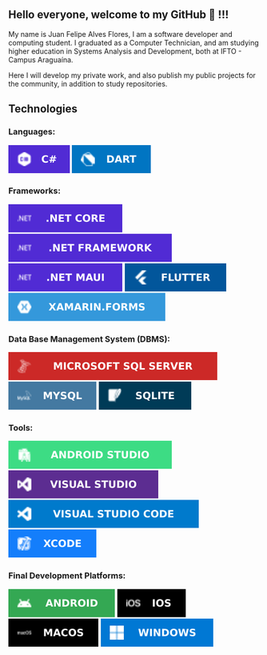 ## Hello everyone, welcome to my GitHub 👋 !!!

My name is Juan Felipe Alves Flores, I am a software developer and computing student. I graduated as a Computer Technician, and am studying higher education in Systems Analysis and Development, both at IFTO - Campus Araguaína.

Here I will develop my private work, and also publish my public projects for the community, in addition to study repositories.

## Technologies

### Languages:
![C#](https://github.com/vilaJJ/vilaJJ/blob/793211b475571ee006b3c227a2d6b52fa629f49d/README/Languages/csharp.svg)
![Dart](https://github.com/vilaJJ/vilaJJ/blob/095dc41ca998b6e350cbe4c125c096e45f85b1ba/README/Languages/dart.svg)

### Frameworks:
![.NET Core](https://github.com/vilaJJ/vilaJJ/blob/8ac4471c6d5207c18d004810836f5cd4cb6da836/README/Frameworks/dotnet_core.svg)
![.NET Framework](https://github.com/vilaJJ/vilaJJ/blob/8ac4471c6d5207c18d004810836f5cd4cb6da836/README/Frameworks/dotnet_framework.svg)
![.NET MAUI](https://github.com/vilaJJ/vilaJJ/blob/8ac4471c6d5207c18d004810836f5cd4cb6da836/README/Frameworks/dotnet_maui.svg)
![Flutter](https://github.com/vilaJJ/vilaJJ/blob/8ac4471c6d5207c18d004810836f5cd4cb6da836/README/Frameworks/flutter.svg)
![Xamarin.Forms](https://github.com/vilaJJ/vilaJJ/blob/8ac4471c6d5207c18d004810836f5cd4cb6da836/README/Frameworks/xamarin_forms.svg)

### Data Base Management System (DBMS):
![Microsoft SQL Server](https://github.com/vilaJJ/vilaJJ/blob/266b0c9458aad9739876a06a4c834a983542007b/README/DBMS/sql_server.svg)
![MySQL](https://github.com/vilaJJ/vilaJJ/blob/266b0c9458aad9739876a06a4c834a983542007b/README/DBMS/mysql.svg)
![SQLite](https://github.com/vilaJJ/vilaJJ/blob/266b0c9458aad9739876a06a4c834a983542007b/README/DBMS/sqlite.svg)

### Tools:
![Android Studio](https://github.com/vilaJJ/vilaJJ/blob/a817124f2785b7b3d6ba52cd66227d0ab0006a6e/README/Tools/android_studio.svg)
![Visual Studio](https://github.com/vilaJJ/vilaJJ/blob/a817124f2785b7b3d6ba52cd66227d0ab0006a6e/README/Tools/visual_studio.svg)
![Visual Studio Code](https://github.com/vilaJJ/vilaJJ/blob/a817124f2785b7b3d6ba52cd66227d0ab0006a6e/README/Tools/visual_studio_code.svg)
![XCode](https://github.com/vilaJJ/vilaJJ/blob/a817124f2785b7b3d6ba52cd66227d0ab0006a6e/README/Tools/xcode.svg)

### Final Development Platforms:
![Android](https://github.com/vilaJJ/vilaJJ/blob/11fef597560534e9e169c1e4b826d1c7d430a7d0/README/FinalDevelopmentPlatforms/android.svg)
![iOS](https://github.com/vilaJJ/vilaJJ/blob/11fef597560534e9e169c1e4b826d1c7d430a7d0/README/FinalDevelopmentPlatforms/ios.svg)
![MacOS](https://github.com/vilaJJ/vilaJJ/blob/11fef597560534e9e169c1e4b826d1c7d430a7d0/README/FinalDevelopmentPlatforms/mac_os.svg)
![Windows](https://github.com/vilaJJ/vilaJJ/blob/11fef597560534e9e169c1e4b826d1c7d430a7d0/README/FinalDevelopmentPlatforms/windows.svg)

<!--

## Languages ​​and Technologies:

Sample icon: https://simpleicons.org/
Static Badge: https://shields.io/badges

Plataformas de desenvolvimento:
- Windows
- MacOS
- Android
- iOS

[<img src="https://img.shields.io/badge/HTML5-E34F26?style=for-the-badge&logo=html5&logoColor=white"/>]()
<img src="https://img.shields.io/badge/CSS3-1572B6?style=for-the-badge&logo=css3&logoColor=white" />
<img src="https://img.shields.io/badge/JavaScript-323330?style=for-the-badge&logo=javascript&logoColor=F7DF1E" />
<img src="https://img.shields.io/badge/jQuery-0769AD?style=for-the-badge&logo=jquery&logoColor=white" />
<img src="https://img.shields.io/badge/PHP-777BB4?style=for-the-badge&logo=php&logoColor=white" />
<img src="https://img.shields.io/badge/Python-3776AB?style=for-the-badge&logo=python&logoColor=white" />
<img src="https://img.shields.io/badge/MySQL-00000F?style=for-the-badge&logo=mysql&logoColor=white" />
<img src="https://img.shields.io/badge/-Linux-black?style=for-the-badge&logo=Linux" />
<img src="https://img.shields.io/badge/-Docker-black?style=for-the-badge&logo=Docker" />
<img src="https://img.shields.io/badge/-Git-white?style=for-the-badge&logo=Git" />
<img src="https://img.shields.io/badge/GitHub-%2312100E.svg?&style=for-the-badge&logo=Github&logoColor=white" />
<img src="https://img.shields.io/badge/Visual_Studio_Code-0078D4?style=for-the-badge&logo=visual%20studio%20code&logoColor=white" />

## Minhas redes:
<ul>
  <li>
    <img src="https://user-images.githubusercontent.com/30157522/87162006-b6c05980-c29b-11ea-8dfe-fba74549729b.png" width="18" alt="Youtube">
    <a href="https://www.youtube.com/channel/UCTM1Idirf0ALOdEdq31qkjg?view_as=subscriber" target="_blank" title="My Youtube">Youtube</a>
  </li>
  <li>
    <img src="https://user-images.githubusercontent.com/30157522/87161461-f33f8580-c29a-11ea-8686-34eb06e44501.png" width="18" alt="Twitter"> 
    <a href="https://twitter.com/IuryProf" target="_blank" title="My Twitter">Twitter</a>
  </li>
  <li>
    <img src="https://user-images.githubusercontent.com/30157522/87161827-6cd77380-c29b-11ea-902a-725eeed60745.png" width="18" alt="Linkedin"> 
    <a href="https://www.linkedin.com/in/iurygdeoliveira/" target="_blank" title="My LinkedIn">LinkedIn</a>
  </li>
</ul>

## Minhas estatísticas
![Top Languages](https://github-readme-stats.vercel.app/api/top-langs/?username=iurygdeoliveira&hide=jupyter%20notebook&langs_count=20&count_private=true&show_icons=true&layout=compact) ![Anurag's GitHub stats](https://github-readme-stats.vercel.app/api?username=iurygdeoliveira&show_icons=true)

## Visualizações
<p>
  <img src="https://gpvc.arturio.dev/iurygdeoliveira" alt="profile views">
</p>

**vilaJJ/vilaJJ** is a ✨ _special_ ✨ repository because its `README.md` (this file) appears on your GitHub profile.

Here are some ideas to get you started:

- 🔭 I’m currently working on ...
- 🌱 I’m currently learning ...
- 👯 I’m looking to collaborate on ...
- 🤔 I’m looking for help with ...
- 💬 Ask me about ...
- 📫 How to reach me: ...
- 😄 Pronouns: ...
- ⚡ Fun fact: ...
-->
